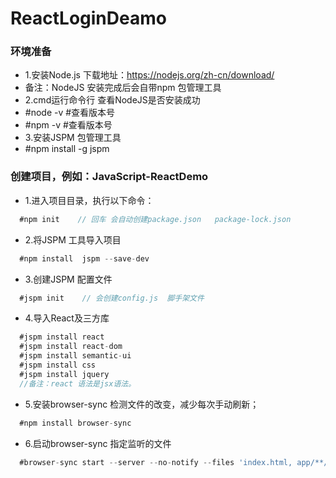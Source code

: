 # ReactLoginDeamo

### 环境准备
  * 1.安装Node.js  下载地址：https://nodejs.org/zh-cn/download/
  * 备注：NodeJS 安装完成后会自带npm 包管理工具
  * 2.cmd运行命令行 查看NodeJS是否安装成功
  * #node  -v    #查看版本号
  * #npm -v      #查看版本号
  * 3.安装JSPM 包管理工具
  * #npm install -g jspm

### 创建项目，例如：JavaScript-ReactDemo
  * 1.进入项目目录，执行以下命令：
  ```jsx
    #npm init    // 回车 会自动创建package.json   package-lock.json
  ```
  * 2.将JSPM 工具导入项目
  ```jsx
    #npm install  jspm --save-dev
  ```
  * 3.创建JSPM 配置文件
  ```jsx
    #jspm init    // 会创建config.js  脚手架文件
  ```
  * 4.导入React及三方库
  ```jsx
    #jspm install react
    #jspm install react-dom
    #jspm install semantic-ui
    #jspm install css
    #jspm install jquery
    //备注：react 语法是jsx语法。
  ```
  * 5.安装browser-sync 检测文件的改变，减少每次手动刷新；
  ```jsx
    #npm install browser-sync
  ```
  * 6.启动browser-sync 指定监听的文件
  ```jsx
    #browser-sync start --server --no-notify --files 'index.html, app/**/*.js'
  ```
